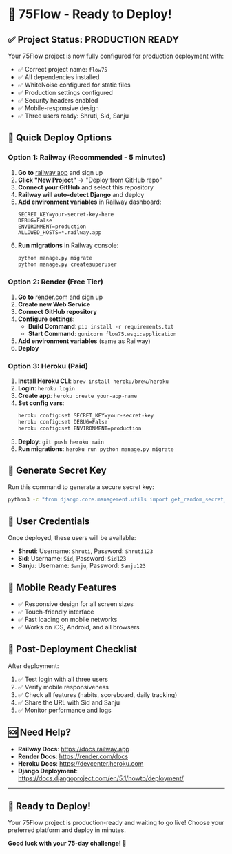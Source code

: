 # 🚀 75Flow - Ready to Deploy!

## ✅ Project Status: PRODUCTION READY

Your 75Flow project is now fully configured for production deployment with:
- ✅ Correct project name: `flow75`
- ✅ All dependencies installed
- ✅ WhiteNoise configured for static files
- ✅ Production settings configured
- ✅ Security headers enabled
- ✅ Mobile-responsive design
- ✅ Three users ready: Shruti, Sid, Sanju

## 🎯 Quick Deploy Options

### Option 1: Railway (Recommended - 5 minutes)
1. **Go to** [railway.app](https://railway.app) and sign up
2. **Click "New Project"** → "Deploy from GitHub repo"
3. **Connect your GitHub** and select this repository
4. **Railway will auto-detect Django** and deploy
5. **Add environment variables** in Railway dashboard:
   ```
   SECRET_KEY=your-secret-key-here
   DEBUG=False
   ENVIRONMENT=production
   ALLOWED_HOSTS=*.railway.app
   ```
6. **Run migrations** in Railway console:
   ```bash
   python manage.py migrate
   python manage.py createsuperuser
   ```

### Option 2: Render (Free Tier)
1. **Go to** [render.com](https://render.com) and sign up
2. **Create new Web Service**
3. **Connect GitHub repository**
4. **Configure settings**:
   - **Build Command**: `pip install -r requirements.txt`
   - **Start Command**: `gunicorn flow75.wsgi:application`
5. **Add environment variables** (same as Railway)
6. **Deploy**

### Option 3: Heroku (Paid)
1. **Install Heroku CLI**: `brew install heroku/brew/heroku`
2. **Login**: `heroku login`
3. **Create app**: `heroku create your-app-name`
4. **Set config vars**:
   ```bash
   heroku config:set SECRET_KEY=your-secret-key
   heroku config:set DEBUG=False
   heroku config:set ENVIRONMENT=production
   ```
5. **Deploy**: `git push heroku main`
6. **Run migrations**: `heroku run python manage.py migrate`

## 🔑 Generate Secret Key

Run this command to generate a secure secret key:
```bash
python3 -c "from django.core.management.utils import get_random_secret_key; print(get_random_secret_key())"
```

## 👥 User Credentials

Once deployed, these users will be available:
- **Shruti**: Username: `Shruti`, Password: `Shruti123`
- **Sid**: Username: `Sid`, Password: `Sid123`
- **Sanju**: Username: `Sanju`, Password: `Sanju123`

## 📱 Mobile Ready Features

- ✅ Responsive design for all screen sizes
- ✅ Touch-friendly interface
- ✅ Fast loading on mobile networks
- ✅ Works on iOS, Android, and all browsers

## 🎯 Post-Deployment Checklist

After deployment:
1. ✅ Test login with all three users
2. ✅ Verify mobile responsiveness
3. ✅ Check all features (habits, scoreboard, daily tracking)
4. ✅ Share the URL with Sid and Sanju
5. ✅ Monitor performance and logs

## 🆘 Need Help?

- **Railway Docs**: https://docs.railway.app
- **Render Docs**: https://render.com/docs
- **Heroku Docs**: https://devcenter.heroku.com
- **Django Deployment**: https://docs.djangoproject.com/en/5.1/howto/deployment/

---

## 🎉 Ready to Deploy!

Your 75Flow project is production-ready and waiting to go live! Choose your preferred platform and deploy in minutes.

**Good luck with your 75-day challenge! 🚀** 